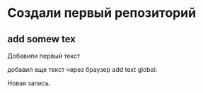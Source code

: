 # Создали первый репозиторий 

## add somew tex

Добавили первый текст 


добавил еще текст через браузер 
add text global.

Новая запись.
